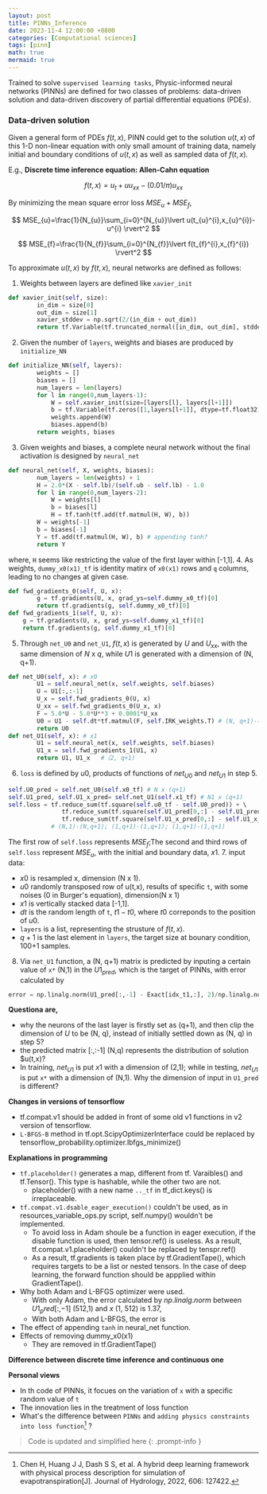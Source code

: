 ```yaml
---
layout: post
title: PINNs_Inference
date: 2023-11-4 12:00:00 +0800
categories: [Computational sciences]
tags: [pinn]
math: true
mermaid: true
---
```

Trained to solve `supervised learning tasks`, Physic-informed neural networks (PINNs) are defined for two classes of problems:
data-driven solution and data-driven discovery of partial differential equations (PDEs).

### Data-driven solution

Given a general form of PDEs $f(t,x)$, PINN could get to the solution $u(t,x)$ of this 1-D non-linear equation with only small amount of training data, namely initial and boundary conditions of $u(t,x)$ as well as sampled data of $f(t,x)$.

E.g., **Discrete time inference equation: Allen-Cahn equation**

$$ f(t,x)=u_{t}+uu_{xx}-(0.01/\pi)u_{xx} $$

By minimizing the mean square error loss $MSE_{u}+MSE_{f}$, 

$$ MSE_{u}=\frac{1}{N_{u}}\sum_{i=0}^{N_{u}}\lvert u(t_{u}^{i},x_{u}^{i})-u^{i} \rvert^2 $$ 

$$ MSE_{f}=\frac{1}{N_{f}}\sum_{i=0}^{N_{f}}\lvert f(t_{f}^{i},x_{f}^{i}) \rvert^2 $$

To approximate $u(t,x)$ by $f(t,x)$, neural networks are defined as follows:
1. Weights between layers are defined like `xavier_init`
```python
def xavier_init(self, size):
        in_dim = size[0]
        out_dim = size[1]        
        xavier_stddev = np.sqrt(2/(in_dim + out_dim))
        return tf.Variable(tf.truncated_normal([in_dim, out_dim], stddev=xavier_stddev), dtype=tf.float32)
```
2. Given the number of `layers`, weights and biases are produced by `initialize_NN`
```python
def initialize_NN(self, layers):        
        weights = []
        biases = []
        num_layers = len(layers) 
        for l in range(0,num_layers-1):
            W = self.xavier_init(size=[layers[l], layers[l+1]])
            b = tf.Variable(tf.zeros([1,layers[l+1]], dtype=tf.float32), dtype=tf.float32)
            weights.append(W)
            biases.append(b)        
        return weights, biases
```
3. Given weights and biases, a complete neural network without the final activation is designed by `neural_net`
```python
def neural_net(self, X, weights, biases):
        num_layers = len(weights) + 1
        H = 2.0*(X - self.lb)/(self.ub - self.lb) - 1.0
        for l in range(0,num_layers-2):
            W = weights[l]
            b = biases[l]
            H = tf.tanh(tf.add(tf.matmul(H, W), b))
        W = weights[-1]
        b = biases[-1]
        Y = tf.add(tf.matmul(H, W), b) # appending tanh?
        return Y
```
where, `H` seems like restricting the value of the first layer within [-1,1].
4. As weights, `dummy_x0(x1)_tf` is identity matirx of `x0(x1)` rows and `q` columns, leading to no changes at given case.
```python
def fwd_gradients_0(self, U, x):        
        g = tf.gradients(U, x, grad_ys=self.dummy_x0_tf)[0]
        return tf.gradients(g, self.dummy_x0_tf)[0] 
def fwd_gradients_1(self, U, x):        
    g = tf.gradients(U, x, grad_ys=self.dummy_x1_tf)[0]
    return tf.gradients(g, self.dummy_x1_tf)[0] 
```
5. Through `net_U0` and `net_U1`, $f(t,x)$ is generated by $U$ and $U_{xx}$, with the same dimension of $N$ x $q$, while $U1$ is generated  with a dimension of (N, q+1).
```python
def net_U0(self, x): # x0
        U1 = self.neural_net(x, self.weights, self.biases)
        U = U1[:,:-1]
        U_x = self.fwd_gradients_0(U, x)
        U_xx = self.fwd_gradients_0(U_x, x)
        F = 5.0*U - 5.0*U**3 + 0.0001*U_xx
        U0 = U1 - self.dt*tf.matmul(F, self.IRK_weights.T) # (N, q+1)-(N, q)=(N,q+1)
        return U0 
def net_U1(self, x): # x1
        U1 = self.neural_net(x, self.weights, self.biases)
        U1_x = self.fwd_gradients_1(U1, x)
        return U1, U1_x   #（2, q+1)  
```
6. `loss` is defined by $u0$, products of functions of $net_{U0}$ and $net_{U1}$ in step 5.
```python
self.U0_pred = self.net_U0(self.x0_tf) # N x (q+1)
self.U1_pred, self.U1_x_pred= self.net_U1(self.x1_tf) # N1 x (q+1)
self.loss = tf.reduce_sum(tf.square(self.u0_tf - self.U0_pred)) + \   
               tf.reduce_sum(tf.square(self.U1_pred[0,:] - self.U1_pred[1,:])) + \
               tf.reduce_sum(tf.square(self.U1_x_pred[0,:] - self.U1_x_pred[1,:])) 
            # (N,1)-(N,q+1); (1,q+1)-(1,q+1); (1,q+1)-(1,q+1)
```
The first row of `self.loss` represents $MSE_{f}$;The second and third rows of `self.loss` represent $MSE_{u}$, with the initial and boundary data, $x1$.
7. input data:
+ $x0$ is resampled x, dimension (N x 1).
+ $u0$ randomly transposed row of u(t,x), results of specific `t`, with some noises (0 in Burger's equation), dimension(N x 1)
+ $x1$ is vertically stacked data [-1,1].
+ $dt$ is the random length of `t`, $t1-t0$, where $t0$ correponds to the position of $u0$.
+ `layers` is a list, representing the strusture of $f(t,x)$.
+ $q+1$ is the last element in `layers`, the target size at bounary condition, 100+1 samples.
8. Via `net_U1` function, a (N, q+1) matrix is predicted by inputing a certain value of `x*` (N,1) in the $U1_{pred}$, which is the target of PINNs, with error calculated by 
```python
error = np.linalg.norm(U1_pred[:,-1] - Exact[idx_t1,:], 2)/np.linalg.norm(Exact[idx_t1,:], 2)
```


**Questiona are,**
- why the neurons of the last layer is firstly set as (q+1), and then clip the dimension of $U$ to be (N, q), instead of initially settled down as (N, q) in step 5?
- the predicted matrix [:,:-1] (N,q) represents the distribution of solution $u(t,x)?
- In training, $net_{U1}$ is put $x1$ with a dimension of (2,1); while in testing, $net_{U1}$ is put `x*` with a dimension of (N,1). Why the dimension of input in `U1_pred` is different?

**Changes in versions of tensorflow**
- tf.compat.v1 should be added in front of some old v1 functions in v2 version of tensorflow.
- `L-BFGS-B` method in tf.opt.ScipyOptimizerInterface could be replaced by tensorflow_probability.optimizer.lbfgs_minimize()

**Explanations in programming**
- `tf.placeholder()` generates a map, different from tf. Varaibles() and tf.Tensor(). This type is hashable, while the other two are not.
  + placeholder() with a new name `.._tf` in tf_dict.keys() is irreplaceable.
- `tf.compat.v1.dsable_eager_execution()` couldn't be used, as in resources_variable_ops.py script, self.numpy() wouldn't be implemented.
  + To avoid loss in Adam shoule be a function in eager execution, if the disable function is used, then tensor.ref() is useless. As a result, tf.compat.v1.placeholder() couldn't be replaced by tenspr.ref()
  + As a result, tf.gradients is taken place by tf.GradientTape(), which requires targets to be a list or nested tensors. In the case of deep learning, the forward function should be appplied within GradientTape().
- Why both Adam and L-BFGS optimizer were used.
  + With only Adam, the error calculated by $np.linalg.norm$ between $U1_pred[:,-1]$ (512,1) and $x$ (1, 512) is 1.37,
  + With both Adam and L-BFGS, the error is 
- The effect of appending `tanh` in neural_net function.
- Effects of removing dummy_x0(x1)
  + They are removed in tf.GradientTape()
 
**Difference between discrete time inference and continuous one**

**Personal views**
- In th code of PINNs, it focues on the variation of `x` with a specific random value of `t`
- The innovation lies in the treatment of loss function
- What's the difference between `PINNs` and `adding physics constraints into loss function`[^foot1] ?

> Code is updated and simplified here
{: .prompt-info }

[^foot1]: Chen H, Huang J J, Dash S S, et al. A hybrid deep learning framework with physical process description for simulation of evapotranspiration[J]. Journal of Hydrology, 2022, 606: 127422.